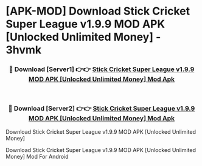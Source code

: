 # [APK-MOD] Download Stick Cricket Super League v1.9.9 MOD APK [Unlocked Unlimited Money] - 3hvmk


<div align="center">
<h3>🔴 Download [Server1] 👉👉 <a href="https://apk-comot.site?title=Stick_Cricket_Super_League_v1.9.9_MOD_APK_[Unlocked_Unlimited_Money]">Stick Cricket Super League v1.9.9 MOD APK [Unlocked Unlimited Money] Mod Apk</a></h3><br>
<h3>🔴 Download [Server2] 👉👉 <a href="https://apk-comot.site?title=Stick_Cricket_Super_League_v1.9.9_MOD_APK_[Unlocked_Unlimited_Money]">Stick Cricket Super League v1.9.9 MOD APK [Unlocked Unlimited Money] Mod Apk</a></h3>
</div>



Download Stick Cricket Super League v1.9.9 MOD APK [Unlocked Unlimited Money] 

Download Stick Cricket Super League v1.9.9 MOD APK [Unlocked Unlimited Money] Mod For Android